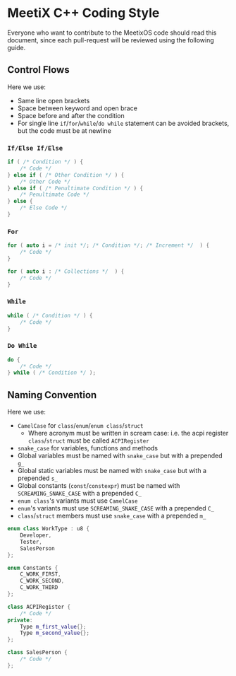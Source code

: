 # MeetiX C++ Coding Style

Everyone who want to contribute to the MeetixOS code should read this document, since each pull-request will be reviewed
using the following guide.

## Control Flows

Here we use:

* Same line open brackets
* Space between keyword and open brace
* Space before and after the condition
* For single line `if`/`for`/`while`/`do while` statement can be avoided brackets, but the code must be at newline

### `If/Else If/Else`

```c++
if ( /* Condition */ ) {
    /* Code */
} else if ( /* Other Condition */ ) {
    /* Other Code */
} else if ( /* Penultimate Condition */ ) {
    /* Penultimate Code */
} else {
    /* Else Code */
}
```

### `For`

```c++
for ( auto i = /* init */; /* Condition */; /* Increment */  ) {
    /* Code */
}

for ( auto i : /* Collections */  ) {
    /* Code */
}
```

### `While`

```c++
while ( /* Condition */ ) {
    /* Code */
}
```

### `Do While`

```c++
do {
    /* Code */
} while ( /* Condition */ );
```

## Naming Convention

Here we use:

* `CamelCase` for `class`/`enum`/`enum class`/`struct`
    * Where acronym must be written in scream case: i.e. the acpi register `class`/`struct` must be
      called `ACPIRegister`
* `snake_case` for variables, functions and methods
* Global variables must be named with `snake_case` but with a prepended `g_`
* Global static variables must be named with `snake_case` but with a prepended `s_`
* Global constants (`const`/`constexpr`) must be named with `SCREAMING_SNAKE_CASE` with a prepended `C_`
* `enum class`'s variants must use `CamelCase`
* `enum`'s variants must use `SCREAMING_SNAKE_CASE` with a prepended `C_`
* `class`/`struct` members must use `snake_case` with a prepended `m_`

```c++
enum class WorkType : u8 {
    Developer,
    Tester,
    SalesPerson 
};

enum Constants {
    C_WORK_FIRST,
    C_WORK_SECOND,
    C_WORK_THIRD
};

class ACPIRegister {
    /* Code */
private:
    Type m_first_value{};
    Type m_second_value{};
};

class SalesPerson {
    /* Code */
};
```